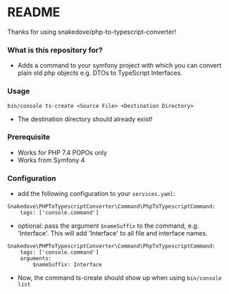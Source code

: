 # README #

Thanks for using snakedove/php-to-typescript-converter!

### What is this repository for? ###

* Adds a command to your symfony project with which you can convert plain old php objects e.g. DTOs to TypeScript Interfaces.

### Usage ###
`bin/console ts-create <Source File> <Destination Directory>`
* The destination directory should already exist!

### Prerequisite ###
* Works for PHP 7.4 POPOs only
* Works from Symfony 4

### Configuration ###

* add the following configuration to your `services.yaml`: 
```
Snakedove\PHPToTypescriptConverter\Command\PhpToTypescriptCommand:
    tags: ['console.command']
```
* optional: pass the argument `$nameSuffix` to the command, e.g. 'Interface'. This will add 'Interface' to all file and interface names.
```
Snakedove\PHPToTypescriptConverter\Command\PhpToTypescriptCommand:
    tags: ['console.command']
    arguments:
        $nameSuffix: Interface
```
* Now, the command ts-create should show up when using `bin/console list`
